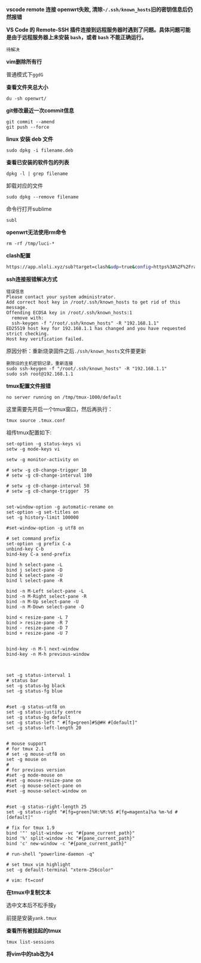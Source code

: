 **vscode remote 连接 openwrt失败, 清除`~/.ssh/known_hosts`旧的密钥信息后仍然报错**

**VS Code 的 Remote-SSH 插件连接到远程服务器时遇到了问题。具体问题可能是由于远程服务器上未安装 `bash`，或者 `bash` 不能正确运行。**

`待解决`

**vim删除所有行**

普通模式下`ggdG`

**查看文件夹总大小**

`du -sh openwrt/`

**git修改最近一次commit信息**

```shell
git commit --amend
git push --force
```

**linux 安装 deb 文件**

`sudo dpkg -i filename.deb`

**查看已安装的软件包的列表**

`dpkg -l | grep filename`

卸载对应的文件

`sudo dpkg --remove filename`

命令行打开sublime

`subl`

**openwrt无法使用rm命令**

`rm -rf /tmp/luci-*`

**clash配置**

```bash
https://app.nloli.xyz/sub?target=clash&udp=true&config=https%3A%2F%2Fraw.githubusercontent.com%2FHynoR%2FACL4SSR%2Fmaster%2FClash%2Fconfig%2FACL4SSR_Online.ini&exclude=GAME&emoji=true&filename=Paoluz_Cat4SSR&new_name=true&url=https://rss.paoluz.xyz/link/FmmDlKwZW79aR6Aq?sub=1
```

**ssh连接报错解决方式**

```shell
错误信息
Please contact your system administrator.
Add correct host key in /root/.ssh/known_hosts to get rid of this message.
Offending ECDSA key in /root/.ssh/known_hosts:1
  remove with:
  ssh-keygen -f "/root/.ssh/known_hosts" -R "192.168.1.1"
ED25519 host key for 192.168.1.1 has changed and you have requested strict checking.
Host key verification failed.
```

原因分析：重新烧录固件之后`./ssh/known_hosts`文件要更新


```shell
删除旧的主机密钥记录，重新连接
sudo ssh-keygen -f "/root/.ssh/known_hosts" -R "192.168.1.1"
sudo ssh root@192.168.1.1
```

**tmux配置文件报错**

`no server running on /tmp/tmux-1000/default`

这里需要先开启一个tmux窗口，然后再执行：

`tmux source .tmux.conf`

祖传tmux配置如下:

```shell
set-option -g status-keys vi
setw -g mode-keys vi

setw -g monitor-activity on

# setw -g c0-change-trigger 10
# setw -g c0-change-interval 100

# setw -g c0-change-interval 50
# setw -g c0-change-trigger  75


set-window-option -g automatic-rename on
set-option -g set-titles on
set -g history-limit 100000

#set-window-option -g utf8 on

# set command prefix
set-option -g prefix C-a
unbind-key C-b
bind-key C-a send-prefix

bind h select-pane -L
bind j select-pane -D
bind k select-pane -U
bind l select-pane -R

bind -n M-Left select-pane -L
bind -n M-Right select-pane -R
bind -n M-Up select-pane -U
bind -n M-Down select-pane -D

bind < resize-pane -L 7
bind > resize-pane -R 7
bind - resize-pane -D 7
bind + resize-pane -U 7


bind-key -n M-l next-window
bind-key -n M-h previous-window



set -g status-interval 1
# status bar
set -g status-bg black
set -g status-fg blue


#set -g status-utf8 on
set -g status-justify centre
set -g status-bg default
set -g status-left " #[fg=green]#S@#H #[default]"
set -g status-left-length 20


# mouse support
# for tmux 2.1
# set -g mouse-utf8 on
set -g mouse on
#
# for previous version
#set -g mode-mouse on
#set -g mouse-resize-pane on
#set -g mouse-select-pane on
#set -g mouse-select-window on


#set -g status-right-length 25
set -g status-right "#[fg=green]%H:%M:%S #[fg=magenta]%a %m-%d #[default]"

# fix for tmux 1.9
bind '"' split-window -vc "#{pane_current_path}"
bind '%' split-window -hc "#{pane_current_path}"
bind 'c' new-window -c "#{pane_current_path}"

# run-shell "powerline-daemon -q"

# set tmux vim highlight
set -g default-terminal "xterm-256color"

# vim: ft=conf
```

**在tmux中复制文本**

选中文本后不松手按`y`

前提是安装`yank.tmux`

**查看所有被挂起的tmux**

`tmux list-sessions`

**将vim中的tab改为4**

